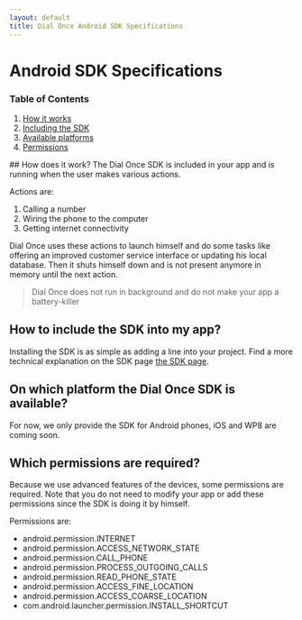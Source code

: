 ```yaml
---
layout: default
title: Dial Once Android SDK Specifications
---
```


Android SDK Specifications
==========================

### Table of Contents

1.  [How it works](#how-does-it-work)
2.  [Including the SDK](#how-to-include-the-sdk-into-my-app)
3.  [Available platforms](#on-which-platform-the-dial-once-sdk-is-available)
4.  [Permissions](#which-permissions-are-required)

## How does it work?
The Dial Once SDK is included in your app and is running when the user makes various actions.  

Actions are:  

1. Calling a number
2. Wiring the phone to the computer
3. Getting internet connectivity

Dial Once uses these actions to launch himself and do some tasks like offering an improved customer service interface or updating his local database. Then it shuts himself down and is not present anymore in memory until the next action.

> Dial Once does not run in background and do not make your app a battery-killer

## How to include the SDK into my app?
Installing the SDK is as simple as adding a line into your project.
Find a more technical explanation on the SDK page [the SDK page](/dialonce-android-sdk).

## On which platform the Dial Once SDK is available?
For now, we only provide the SDK for Android phones, iOS and WP8 are coming soon.

## Which permissions are required?  
Because we use advanced features of the devices, some permissions are required. Note that you do not need to modify your app or add these permissions since the SDK is doing it by himself.  

Permissions are:

+ android.permission.INTERNET
+ android.permission.ACCESS_NETWORK_STATE
+ android.permission.CALL_PHONE
+ android.permission.PROCESS_OUTGOING_CALLS
+ android.permission.READ_PHONE_STATE
+ android.permission.ACCESS_FINE_LOCATION
+ android.permission.ACCESS_COARSE_LOCATION
+ com.android.launcher.permission.INSTALL_SHORTCUT